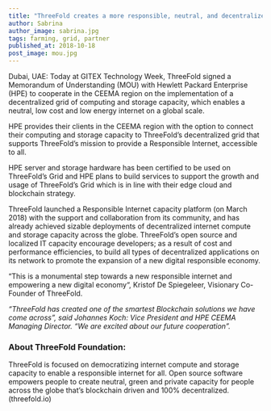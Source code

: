 ```yaml
---
title: "ThreeFold creates a more responsible, neutral, and decentralized internet with Hewlett Packard Enterprise"
author: Sabrina
author_image: sabrina.jpg
tags: farming, grid, partner
published_at: 2018-10-18
post_image: mou.jpg
---
```


Dubai, UAE: Today at GITEX Technology Week, ThreeFold signed a Memorandum of Understanding (MOU) with Hewlett Packard Enterprise (HPE) to cooperate in the CEEMA region on the implementation of a decentralized grid of computing and storage capacity, which enables a neutral, low cost and low energy internet on a global scale.

HPE provides their clients in the CEEMA region with the option to connect their computing and storage capacity to ThreeFold’s decentralized grid that supports ThreeFold’s mission to provide a Responsible Internet, accessible to all.

HPE server and storage hardware has been certified to be used on ThreeFold’s Grid and HPE plans to build services to support the growth and usage of ThreeFold’s Grid which is in line with their edge cloud and blockchain strategy.

ThreeFold launched a Responsible Internet capacity platform (on March 2018) with the support and collaboration from its community, and has already achieved sizable deployments of decentralized internet compute and storage capacity across the globe. ThreeFold’s open source and localized IT capacity encourage developers; as a result of cost and performance efficiencies, to build all types of decentralized applications on its network to promote the expansion of a new digital responsible economy.

“This is a monumental step towards a new responsible internet and empowering a new digital economy“, Kristof De Spiegeleer, Visionary Co-Founder of ThreeFold.

_“ThreeFold has created one of the smartest Blockchain solutions we have come across”, said Johannes Koch: Vice President and HPE CEEMA Managing Director. “We are excited about our future cooperation”._

### About ThreeFold Foundation:
ThreeFold is focused on democratizing internet compute and storage capacity to enable a responsible internet for all. Open source software empowers people to create neutral, green and private capacity for people across the globe that’s blockchain driven and 100% decentralized. (threefold.io)
